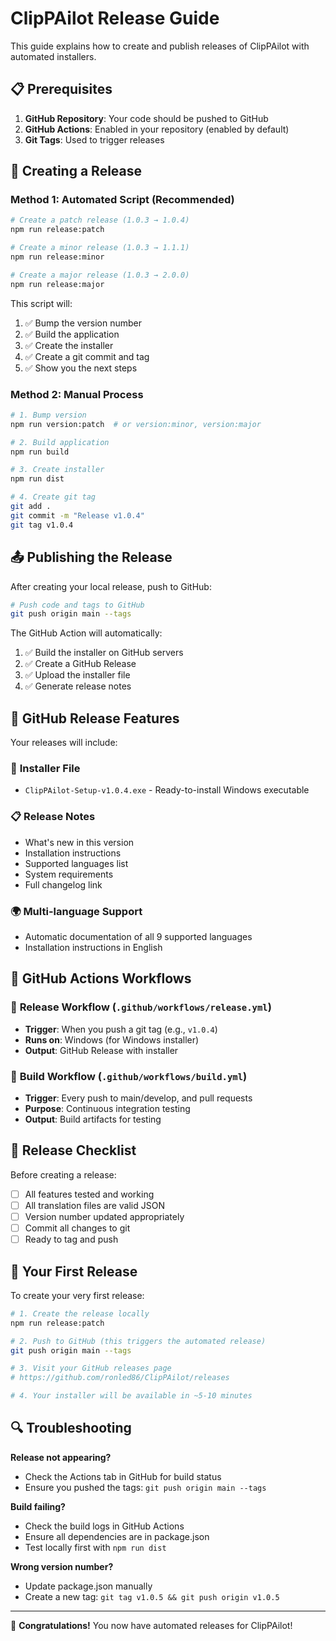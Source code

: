 # ClipPAilot Release Guide

This guide explains how to create and publish releases of ClipPAilot with automated installers.

## 📋 Prerequisites

1. **GitHub Repository**: Your code should be pushed to GitHub
2. **GitHub Actions**: Enabled in your repository (enabled by default)
3. **Git Tags**: Used to trigger releases

## 🚀 Creating a Release

### Method 1: Automated Script (Recommended)

```bash
# Create a patch release (1.0.3 → 1.0.4)
npm run release:patch

# Create a minor release (1.0.3 → 1.1.1)
npm run release:minor

# Create a major release (1.0.3 → 2.0.0)
npm run release:major
```

This script will:
1. ✅ Bump the version number
2. ✅ Build the application
3. ✅ Create the installer
4. ✅ Create a git commit and tag
5. ✅ Show you the next steps

### Method 2: Manual Process

```bash
# 1. Bump version
npm run version:patch  # or version:minor, version:major

# 2. Build application
npm run build

# 3. Create installer
npm run dist

# 4. Create git tag
git add .
git commit -m "Release v1.0.4"
git tag v1.0.4
```

## 📤 Publishing the Release

After creating your local release, push to GitHub:

```bash
# Push code and tags to GitHub
git push origin main --tags
```

The GitHub Action will automatically:
1. ✅ Build the installer on GitHub servers
2. ✅ Create a GitHub Release
3. ✅ Upload the installer file
4. ✅ Generate release notes

## 🎯 GitHub Release Features

Your releases will include:

### 📁 **Installer File**
- `ClipPAilot-Setup-v1.0.4.exe` - Ready-to-install Windows executable

### 📋 **Release Notes**
- What's new in this version
- Installation instructions
- Supported languages list
- System requirements
- Full changelog link

### 🌍 **Multi-language Support**
- Automatic documentation of all 9 supported languages
- Installation instructions in English

## 🔧 GitHub Actions Workflows

### 🚀 **Release Workflow** (`.github/workflows/release.yml`)
- **Trigger**: When you push a git tag (e.g., `v1.0.4`)
- **Runs on**: Windows (for Windows installer)
- **Output**: GitHub Release with installer

### 🔨 **Build Workflow** (`.github/workflows/build.yml`)
- **Trigger**: Every push to main/develop, and pull requests
- **Purpose**: Continuous integration testing
- **Output**: Build artifacts for testing

## 📝 Release Checklist

Before creating a release:

- [ ] All features tested and working
- [ ] All translation files are valid JSON
- [ ] Version number updated appropriately
- [ ] Commit all changes to git
- [ ] Ready to tag and push

## 🎉 Your First Release

To create your very first release:

```bash
# 1. Create the release locally
npm run release:patch

# 2. Push to GitHub (this triggers the automated release)
git push origin main --tags

# 3. Visit your GitHub releases page
# https://github.com/ronled86/ClipPAilot/releases

# 4. Your installer will be available in ~5-10 minutes
```

## 🔍 Troubleshooting

**Release not appearing?**
- Check the Actions tab in GitHub for build status
- Ensure you pushed the tags: `git push origin main --tags`

**Build failing?**
- Check the build logs in GitHub Actions
- Ensure all dependencies are in package.json
- Test locally first with `npm run dist`

**Wrong version number?**
- Update package.json manually
- Create a new tag: `git tag v1.0.5 && git push origin v1.0.5`

---

🎊 **Congratulations!** You now have automated releases for ClipPAilot!
